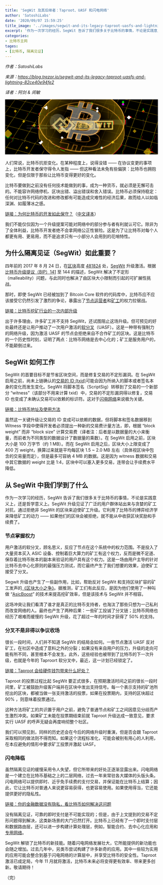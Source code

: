 ```yaml
---
title: 'SegWit 及其后继者：Taproot、UASF 和闪电网络'
author: 'SatoshiLabs'
date: '2020/09/07 15:59:25'
title_image: '../images/segwit-and-its-legacy-taproot-uasfs-and-lightning/29ce3aaaafb64ff783d31fe7d3265cc2.png'
excerpt: '作为一次学习的经历，SegWit 告诉了我们很多关于比特币的事情，不论是实践意义上，还是哲学意义上'
categories:
- 比特币主网
tages:
- [比特币, 隔离见证]
---
```


*作者：SatoshiLabs*

*来源：<https://blog.trezor.io/segwit-and-its-legacy-taproot-uasfs-and-lightning-82ce40e94fe2>*

*译者：阿剑 & 闵敏*


![1](../images/segwit-and-its-legacy-taproot-uasfs-and-lightning/29ce3aaaafb64ff783d31fe7d3265cc2.png)

人们常说，比特币抗拒变化。在某种程度上，说得没错 —— 在协议变更的事项上，比特币开发者保守得令人发指 —— 但这种看法未免有些偏狭：比特币也拥抱变化，但是仅限于那些让比特币变得更好的变化。

比特币要做到之前没有任何技术能做到的事，成为一种货币，就必须是无懈可击的。不能容许网络停机、区块出错、溢出错误和舍入错误。比特币必须保持稳定：任何对比特币代码的改进和修改都有可能造成灾难性的经济后果，故而给人以如临深渊、如履薄冰之感。

[链接：为何比特币的开发如此保守？](https://blog.trezor.io/why-is-bitcoin-development-so-conservative-a22d37765c5b)（[中文译本](https://ethfans.org/posts/why-is-bitcoin-development-so-conservativ)）

我们不能仅仅因为一个升级提案可能对网络中的部分参与者有利就认可它。除非为了全体利益，比特币开发者绝不会拿网络公正性冒险。这是为了让比特币对每个人都更有用、更易用，而不是追求只有一小部分人会用到的花哨特性。

## 为什么隔离见证（SegWit）如此重要？

四年前的 2017 年 8 月 24 日，在[区块](https://wiki.trezor.io/Block)高度 [481824](https://btc1.trezor.io/block/0000000000000000001c8018d9cb3b742ef25114f27563e3fc4a1902167f9893) 处，[SegWit](https://wiki.trezor.io/SegWit) 升级激活。根据[比特币升级提议（BIP）141](https://github.com/bitcoin/bips/blob/master/bip-0141.mediawiki) 至 144 的描述，SegWit 解决了不定形（malleability）问题，与此同时也解决了由区块大小限制而引起的可扩展性挑战。

那时，即使 SegWit 已经被加到了 Bitcoin Core 软件的代码库中，比特币应不应该接受它仍然引发了激烈的争论，暴露出了[节点运营者](https://wiki.trezor.io/Full_node)和[矿工](https://wiki.trezor.io/Miner)的权力拉锯战。

[链接：比特币挖矿行业的一次内部升级](https://blog.trezor.io/an-insider-update-on-the-bitcoin-mining-industry-b5fc020a3c1d)

出于许多理由，许多矿工并不支持 SegWit，还试图阻止这场升级。但可预见的好处最终还是让用户推动了一次用户激活的[软分叉](https://wiki.trezor.io/Soft_fork)（UASF）。这是一种带有强制力的网络升级，因为激活 UASF 的节点会拒绝来自不合作矿工的区块。这是比特币的一个历史性时刻，证明了两点：比特币网络是去中心化的；矿工是服务用户的，不能颠倒过来。

## SegWit 如何工作

SegWit 的首要目标不是节省区块空间，而是修复交易的不定形漏洞。在 SegWit 启用之前，尚未上链确认的[交易的 ID (txid)](https://wiki.trezor.io/Transaction_ID)可能会因为所纳入的脚本或者签名本身的变化而发生变化。SegWit 将脚本签名（ScriptSig）转移到了交易的一个新部分  “witness”（该部分不用来计算 txid）中，交易的不定形漏洞得以修复，交易 ID 也变成了未确认交易可以依赖的标识符。这对于[闪电网络](https://wiki.trezor.io/Lightning_network)来说极为关键。

[链接：比特币地址及使用方法](https://blog.trezor.io/bitcoin-addresses-and-how-to-use-them-35e7312098ff)

虽然这一关键升级让交易的 ID 变成可以依赖的数据，但将脚本和签名数据移到 Witness 字段中使得开发者必须提出一种新的交易费计量方法，即，根据 “block weight” 而非 “block size” 计算交易费（译者注：后者是以数据量的大小来衡量，而前者为不同类型的数据设计了数据量的乘数）。在 SegWit 启用之前，区块大小是 100 万字节（约 1 MB）。而在 SegWit 启用之后，区块大小上限变成了 400 万 weight，换算过来就是平均每区块 1.5 ~ 2.0 MB 左右（具体视区块中包含的交易量而定），但是最多可容纳 4 MB 的数据。这是因为 witness 数据和交易中其它数据的 weight 比是 1:4，区块中可以塞入更多交易，连带会让手续费水平降低。

## 从 SegWit 中我们学到了什么

作为一次学习的经历，SegWit 告诉了我们很多关于比特币的事情，不论是实践意义上，还是哲学意义上。SegWit 升级见证了广泛的用户群体站出来与贪婪的矿工对抗，通过拒绝非 SegWit 的区块来迫使矿工升级。它利用了比特币的博弈经济学来降低矿工的动力 —— 如果他们的区块会被拒绝，就不能从中收获区块奖励和手续费了。

### **节点掌握权力**

用户激活的软分叉，顾名思义，反应了节点在这个系统中的权力范围。不是投入了大量资本买入 ASIC 设备、控制着巨大算力的矿工有这个权力，反而是微不足道、保存着比特币账本的副本来验证的用户具有这个权力。这是一场由用户主导的针对比特币去中心化原则的最强压力测试，而它最终产生了我们想要的效果，迫使矿工接受了分叉。

Segwit 升级也产生了一些副作用，比如，帮助反对 SegWit 和支持区块扩容的矿工发声的[《区块大小之争》](https://blog.bitmex.com/the-blocksize-war-chapter-1-first-strike/)。据推测，矿工们有此反应，是因为他们使用了一种叫做 “[AsicBoost](https://bitcoinmagazine.com/business/breaking-down-bitcoins-asicboost-scandal-solutions)” 的技术来提高挖矿效率，但是该技术与 SegWit 并不相容。

这场冲突让我们看清了谁才是真正的比特币支持者，也淘汰了那些只想为一己私利而改变网络的人。最终也产生了两种后果：一些矿工投诚了分叉链；比特币网络也经历了艰难而缓慢的 SegWit 升级，花了超过一年的时间才获得了 50% 的支持。

### **分叉不是非得以争议收场**

很长一段时间，人们并不知道 SegWit 的结局会如何。一些节点激活 UASF 反对矿工，在社区中造成了意料之外的分裂；如果没有来自用户的压力，升级的走向可能有所不同，甚至根本不会发生。此外，这些经验也被带到了比特币的下一次升级，也就是今年的 Taproort 软分叉中，最近，这一计划已经锁定了。

[链接：Taproot 会给硬件钱包带来什么好处？](https://blog.trezor.io/how-taproot-will-benefit-hardware-wallets-fa43c0b6123e)

Taproot 的投票过程比起 SegWit 要正式很多，在预期激活时间之前的很长一段时间里，矿工被鼓励升级客户端并在区块中发出支持信号。每一个表示支持的矿池所挖出的区块，都被当做一张支持激活的投票，如果在投票期内，支持的区块超过 90% ，则意味着投票通过。

这种方法将矿工的共识置于用户之前，避免了普通节点和矿工之间因意见分歧而产生激烈冲突。如果矿工未能在投票期结束前就 Taproot 升级达成一致意见，要求实行 UASF 的呼声无疑会再度响彻整个社区。

我们可以预见到，同样的历史还会在今后的网络升级时重演，但是否会跟 Taproot 采取相同的做法则不得而知。如果这个流程标准化，可能会被别有用心的人利用，在本应避免的情形中要求矿工投票并激起 UASF。

### **闪电降临**

虽然隔离见证的缓慢采用令人失望，但它所带来的好处正逐渐显露出来。闪电网络是一个建立在比特币基础之上的二层网络，过去一年来常驻各大媒体的头版头条。闪电网络可以提供即时、近乎免手续费的支付交易，并保证能在比特币上结算；因此，它让比特币对普通人来说更容易获得，也更容易使用。如果使用得当，它还能提供更好的隐私性。

[链接：你的金融数据没有隐私，看比特币如何解决这问题](https://bitcoinmagazine.com/culture/financial-data-private-bitcoin-tips)

没有隔离见证，可靠的即时支付是不可能实现的；但是，由于上文提到的交易不定形问题得到解决，这类新场景的大门已然打开。比特币上已经有了一个即时支付层和数据路由层，还可以进一步构建计算处理层，例如，智能合约、去中心化应用和[专用网络](https://twitter.com/ImperviousAi/status/1428857277256142851)。

SegWit 解锁了比特币的新技能。随着闪电网络发展壮大，它所能提供的新功能也会随之增加。过去几年中，另类币尝试构建了许多新奇的应用。其中一些较为实用的应用可能会整合到基于闪电网络的计算层中，并享受比特币的安全性。Taproot  激活已成定局，今年 11 月就将激活，比特币未来必将变得更有效率、带来更多创新。敬请期待！

（完）

